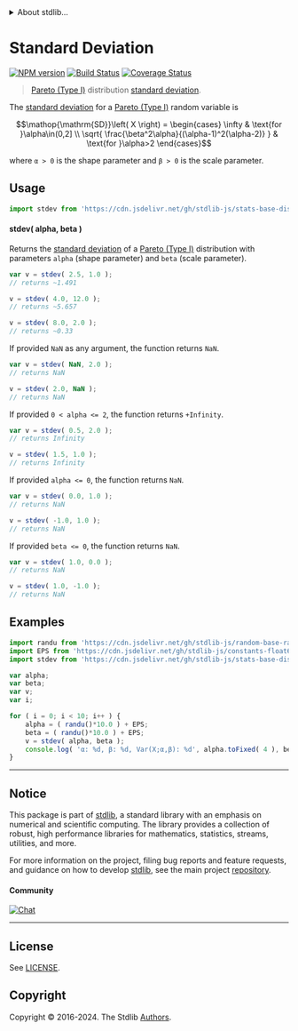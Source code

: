<!--

@license Apache-2.0

Copyright (c) 2019 The Stdlib Authors.

Licensed under the Apache License, Version 2.0 (the "License");
you may not use this file except in compliance with the License.
You may obtain a copy of the License at

   http://www.apache.org/licenses/LICENSE-2.0

Unless required by applicable law or agreed to in writing, software
distributed under the License is distributed on an "AS IS" BASIS,
WITHOUT WARRANTIES OR CONDITIONS OF ANY KIND, either express or implied.
See the License for the specific language governing permissions and
limitations under the License.

-->


<details>
  <summary>
    About stdlib...
  </summary>
  <p>We believe in a future in which the web is a preferred environment for numerical computation. To help realize this future, we've built stdlib. stdlib is a standard library, with an emphasis on numerical and scientific computation, written in JavaScript (and C) for execution in browsers and in Node.js.</p>
  <p>The library is fully decomposable, being architected in such a way that you can swap out and mix and match APIs and functionality to cater to your exact preferences and use cases.</p>
  <p>When you use stdlib, you can be absolutely certain that you are using the most thorough, rigorous, well-written, studied, documented, tested, measured, and high-quality code out there.</p>
  <p>To join us in bringing numerical computing to the web, get started by checking us out on <a href="https://github.com/stdlib-js/stdlib">GitHub</a>, and please consider <a href="https://opencollective.com/stdlib">financially supporting stdlib</a>. We greatly appreciate your continued support!</p>
</details>

# Standard Deviation

[![NPM version][npm-image]][npm-url] [![Build Status][test-image]][test-url] [![Coverage Status][coverage-image]][coverage-url] <!-- [![dependencies][dependencies-image]][dependencies-url] -->

> [Pareto (Type I)][pareto-distribution] distribution [standard deviation][standard-deviation].

<!-- Section to include introductory text. Make sure to keep an empty line after the intro `section` element and another before the `/section` close. -->

<section class="intro">

The [standard deviation][standard-deviation] for a [Pareto (Type I)][pareto-distribution] random variable is

<!-- <equation class="equation" label="eq:pareto_type1_stdev" align="center" raw="\operatorname{SD}\left( X \right) = \begin{cases} \infty & \text{for }\alpha\in(0,2] \\ \sqrt{ \frac{\beta^2\alpha}{(\alpha-1)^2(\alpha-2)} } & \text{for }\alpha>2 \end{cases}" alt="Standard deviation for a Pareto (Type I) distribution."> -->

```math
\mathop{\mathrm{SD}}\left( X \right) = \begin{cases} \infty & \text{for }\alpha\in(0,2] \\ \sqrt{ \frac{\beta^2\alpha}{(\alpha-1)^2(\alpha-2)} } & \text{for }\alpha>2 \end{cases}
```

<!-- <div class="equation" align="center" data-raw-text="\operatorname{SD}\left( X \right) = \begin{cases} \infty &amp; \text{for }\alpha\in(0,2] \\ \sqrt{ \frac{\beta^2\alpha}{(\alpha-1)^2(\alpha-2)} } &amp; \text{for }\alpha&gt;2 \end{cases}" data-equation="eq:pareto_type1_stdev">
    <img src="https://cdn.jsdelivr.net/gh/stdlib-js/stdlib@e1fbdee688c5409e4cc6b0cd06d90b1cd2abd67c/lib/node_modules/@stdlib/stats/base/dists/pareto-type1/stdev/docs/img/equation_pareto_type1_stdev.svg" alt="Standard deviation for a Pareto (Type I) distribution.">
    <br>
</div> -->

<!-- </equation> -->

where `α > 0` is the shape parameter and `β > 0` is the scale parameter.

</section>

<!-- /.intro -->

<!-- Package usage documentation. -->



<section class="usage">

## Usage

```javascript
import stdev from 'https://cdn.jsdelivr.net/gh/stdlib-js/stats-base-dists-pareto-type1-stdev@v0.2.0-deno/mod.js';
```

#### stdev( alpha, beta )

Returns the [standard deviation][standard-deviation] of a [Pareto (Type I)][pareto-distribution] distribution with parameters `alpha` (shape parameter) and `beta` (scale parameter).

```javascript
var v = stdev( 2.5, 1.0 );
// returns ~1.491

v = stdev( 4.0, 12.0 );
// returns ~5.657

v = stdev( 8.0, 2.0 );
// returns ~0.33
```

If provided `NaN` as any argument, the function returns `NaN`.

```javascript
var v = stdev( NaN, 2.0 );
// returns NaN

v = stdev( 2.0, NaN );
// returns NaN
```

If provided `0 < alpha <= 2`, the function returns `+Infinity`.

```javascript
var v = stdev( 0.5, 2.0 );
// returns Infinity

v = stdev( 1.5, 1.0 );
// returns Infinity
```

If provided `alpha <= 0`, the function returns `NaN`.

```javascript
var v = stdev( 0.0, 1.0 );
// returns NaN

v = stdev( -1.0, 1.0 );
// returns NaN
```

If provided `beta <= 0`, the function returns `NaN`.

```javascript
var v = stdev( 1.0, 0.0 );
// returns NaN

v = stdev( 1.0, -1.0 );
// returns NaN
```

</section>

<!-- /.usage -->

<!-- Package usage notes. Make sure to keep an empty line after the `section` element and another before the `/section` close. -->

<section class="notes">

</section>

<!-- /.notes -->

<!-- Package usage examples. -->

<section class="examples">

## Examples

<!-- eslint no-undef: "error" -->

```javascript
import randu from 'https://cdn.jsdelivr.net/gh/stdlib-js/random-base-randu@deno/mod.js';
import EPS from 'https://cdn.jsdelivr.net/gh/stdlib-js/constants-float64-eps@deno/mod.js';
import stdev from 'https://cdn.jsdelivr.net/gh/stdlib-js/stats-base-dists-pareto-type1-stdev@v0.2.0-deno/mod.js';

var alpha;
var beta;
var v;
var i;

for ( i = 0; i < 10; i++ ) {
    alpha = ( randu()*10.0 ) + EPS;
    beta = ( randu()*10.0 ) + EPS;
    v = stdev( alpha, beta );
    console.log( 'α: %d, β: %d, Var(X;α,β): %d', alpha.toFixed( 4 ), beta.toFixed( 4 ), v.toFixed( 4 ) );
}
```

</section>

<!-- /.examples -->

<!-- Section to include cited references. If references are included, add a horizontal rule *before* the section. Make sure to keep an empty line after the `section` element and another before the `/section` close. -->

<section class="references">

</section>

<!-- /.references -->

<!-- Section for related `stdlib` packages. Do not manually edit this section, as it is automatically populated. -->

<section class="related">

</section>

<!-- /.related -->

<!-- Section for all links. Make sure to keep an empty line after the `section` element and another before the `/section` close. -->


<section class="main-repo" >

* * *

## Notice

This package is part of [stdlib][stdlib], a standard library with an emphasis on numerical and scientific computing. The library provides a collection of robust, high performance libraries for mathematics, statistics, streams, utilities, and more.

For more information on the project, filing bug reports and feature requests, and guidance on how to develop [stdlib][stdlib], see the main project [repository][stdlib].

#### Community

[![Chat][chat-image]][chat-url]

---

## License

See [LICENSE][stdlib-license].


## Copyright

Copyright &copy; 2016-2024. The Stdlib [Authors][stdlib-authors].

</section>

<!-- /.stdlib -->

<!-- Section for all links. Make sure to keep an empty line after the `section` element and another before the `/section` close. -->

<section class="links">

[npm-image]: http://img.shields.io/npm/v/@stdlib/stats-base-dists-pareto-type1-stdev.svg
[npm-url]: https://npmjs.org/package/@stdlib/stats-base-dists-pareto-type1-stdev

[test-image]: https://github.com/stdlib-js/stats-base-dists-pareto-type1-stdev/actions/workflows/test.yml/badge.svg?branch=v0.2.0
[test-url]: https://github.com/stdlib-js/stats-base-dists-pareto-type1-stdev/actions/workflows/test.yml?query=branch:v0.2.0

[coverage-image]: https://img.shields.io/codecov/c/github/stdlib-js/stats-base-dists-pareto-type1-stdev/main.svg
[coverage-url]: https://codecov.io/github/stdlib-js/stats-base-dists-pareto-type1-stdev?branch=main

<!--

[dependencies-image]: https://img.shields.io/david/stdlib-js/stats-base-dists-pareto-type1-stdev.svg
[dependencies-url]: https://david-dm.org/stdlib-js/stats-base-dists-pareto-type1-stdev/main

-->

[chat-image]: https://img.shields.io/gitter/room/stdlib-js/stdlib.svg
[chat-url]: https://app.gitter.im/#/room/#stdlib-js_stdlib:gitter.im

[stdlib]: https://github.com/stdlib-js/stdlib

[stdlib-authors]: https://github.com/stdlib-js/stdlib/graphs/contributors

[umd]: https://github.com/umdjs/umd
[es-module]: https://developer.mozilla.org/en-US/docs/Web/JavaScript/Guide/Modules

[deno-url]: https://github.com/stdlib-js/stats-base-dists-pareto-type1-stdev/tree/deno
[deno-readme]: https://github.com/stdlib-js/stats-base-dists-pareto-type1-stdev/blob/deno/README.md
[umd-url]: https://github.com/stdlib-js/stats-base-dists-pareto-type1-stdev/tree/umd
[umd-readme]: https://github.com/stdlib-js/stats-base-dists-pareto-type1-stdev/blob/umd/README.md
[esm-url]: https://github.com/stdlib-js/stats-base-dists-pareto-type1-stdev/tree/esm
[esm-readme]: https://github.com/stdlib-js/stats-base-dists-pareto-type1-stdev/blob/esm/README.md
[branches-url]: https://github.com/stdlib-js/stats-base-dists-pareto-type1-stdev/blob/main/branches.md

[stdlib-license]: https://raw.githubusercontent.com/stdlib-js/stats-base-dists-pareto-type1-stdev/main/LICENSE

[pareto-distribution]: https://en.wikipedia.org/wiki/Pareto_distribution

[standard-deviation]: https://en.wikipedia.org/wiki/Standard_deviation

</section>

<!-- /.links -->
